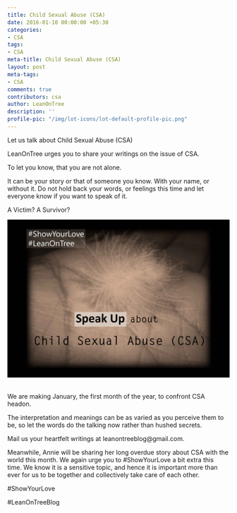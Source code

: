 ```yaml
---
title: Child Sexual Abuse (CSA)
date: 2016-01-10 00:00:00 +05:30
categories:
- CSA
tags:
- CSA
meta-title: Child Sexual Abuse (CSA)
layout: post
meta-tags:
- CSA
comments: true
contributors: csa
author: LeanOnTree
description: ''
profile-pic: "/img/lot-icons/lot-default-profile-pic.png"
---
```


<p class="lot-text">Let us talk about Child Sexual Abuse (CSA)</p>

<p class="lot-text">LeanOnTree urges you to share your writings on the issue of CSA.</p>

<p class="lot-text">To let you know, that you are not alone.</p>

<p class="lot-text">It can be your story or that of someone you know. With your name, or without it. Do not hold back your words, or feelings this time and let everyone know if you want to speak of it.</p>

<p class="lot-text">A Victim? A Survivor?</p>

<div  class="separator" style="clear: both; text-align: center;">
<img class="img-responsive center-block" src="/img/csa/csa-1.jpg" alt="csa Poster"/></div>
<br/>
<p class="lot-text">We are making January, the first month of the year, to confront CSA headon.</p>

<p class="lot-text">The interpretation and meanings can be as varied as you perceive them to be, so let the words do the talking now rather than hushed secrets.</p>
<!--more-->
<p class="lot-text">Mail us your heartfelt writings at <span class="label label-primary">leanontreeblog@gmail.com.</span></p>

<p class="lot-text">Meanwhile, Annie will be sharing her long overdue story about CSA with the world this month. We again urge you to #ShowYourLove a bit extra this time. We know it is a sensitive topic, and hence it is important more than ever for us to be together and collectively take care of each other.</p>

<p class="lot-text">#ShowYourLove</p>
<p class="lot-text">#LeanOnTreeBlog</p>
